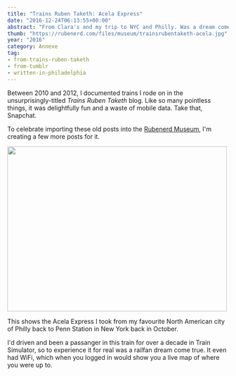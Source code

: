 ```yaml
---
title: "Trains Ruben Taketh: Acela Express"
date: "2016-12-24T06:13:55+00:00"
abstract: "From Clara's and my trip to NYC and Philly. Was a dream come true to on this!"
thumb: "https://rubenerd.com/files/museum/trainsrubentaketh-acela.jpg"
year: "2016"
category: Annexe
tag: 
- from-trains-ruben-taketh
- from-tumblr
- written-in-philadelphia
---
```

Between 2010 and 2012, I documented trains I rode on in the unsurprisingly-titled *Trains Ruben Taketh* blog. Like so many pointless things, it was delightfully fun and a waste of mobile data. Take that, Snapchat.

To celebrate importing these old posts into the [Rubenerd Museum], I'm creating a few more posts for it. 

<p><img src="https://rubenerd.com/files/museum/trainsrubentaketh-acela.jpg" srcset="https://rubenerd.com/files/museum/trainsrubentaketh-acela.jpg 1x, https://rubenerd.com/files/museum/trainsrubentaketh-acela@2x.jpg 2x" style="width:500px; height:375px;" /></p>

This shows the Acela Express I took from my favourite North American city of Philly back to Penn Station in New York back in October.

I'd driven and been a passanger in this train for over a decade in Train Simulator, so to experience it for real was a railfan dream come true. It even had WiFi, which when you logged in would show you a live map of where you were up to.

[Rubenerd Museum]: https://rubenerd.com/museum/

